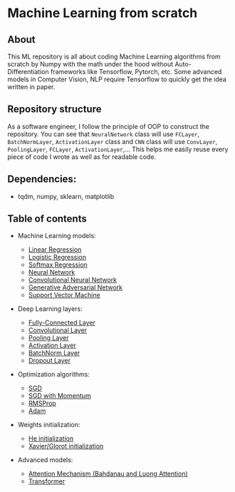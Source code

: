# Machine Learning from scratch

## About
This ML repository is all about coding Machine Learning algorithms from scratch by Numpy with the math under the hood without Auto-Differentiation frameworks like Tensorflow, Pytorch, etc. Some advanced models in Computer Vision, NLP require Tensorflow to quickly get the idea written in paper.

## Repository structure
As a software engineer, I follow the principle of OOP to construct the repository. You can see that `NeuralNetwork` class will use `FCLayer`, `BatchNormLayer`, `ActivationLayer` class and `CNN` class will use `ConvLayer`, `PoolingLayer`, `FCLayer`, `ActivationLayer`,... This helps me easily reuse every piece of code I wrote as well as for readable code. 

## Dependencies: 
- tqdm, numpy, sklearn, matplotlib

## Table of contents
- Machine Learning models:
  * [Linear Regression](https://github.com/giangtranml/ml-from-scratch/blob/master/linear_regression/linear_regression.py)
  * [Logistic Regression](https://github.com/giangtranml/ml-from-scratch/blob/master/logistic_regression/logistic_regression.py)
  * [Softmax Regression](https://github.com/giangtranml/ml-from-scratch/blob/master/softmax_regression/softmax_regression.py)
  * [Neural Network](https://github.com/giangtranml/ml-from-scratch/blob/master/neural_network/neural_network.py)
  * [Convolutional Neural Network](https://github.com/giangtranml/ml-from-scratch/blob/master/convolutional_neural_network/convolutional_neural_network.py)
  * [Generative Adversarial Network](https://github.com/giangtranml/ml-from-scratch/blob/master/gan/gan.py)
  * [Support Vector Machine](https://github.com/giangtranml/ml-from-scratch/blob/master/svm/svm.py)
  
- Deep Learning layers:
  * [Fully-Connected Layer](https://github.com/giangtranml/ml-from-scratch/blob/master/nn_components/layers.py#L43)
  * [Convolutional Layer](https://github.com/giangtranml/ml-from-scratch/blob/master/nn_components/layers.py#L107)
  * [Pooling Layer](https://github.com/giangtranml/ml-from-scratch/blob/master/nn_components/layers.py#L245)
  * [Activation Layer](https://github.com/giangtranml/ml-from-scratch/blob/master/nn_components/layers.py#L372)
  * [BatchNorm Layer](https://github.com/giangtranml/ml-from-scratch/blob/master/nn_components/layers.py#L436)
  * [Dropout Layer](https://github.com/giangtranml/ml-from-scratch/blob/master/nn_components/layers.py#L407)
  
- Optimization algorithms:
  * [SGD](https://github.com/giangtranml/ml-from-scratch/blob/master/optimizations_algorithms/optimizers.py#L16)
  * [SGD with Momentum](https://github.com/giangtranml/ml-from-scratch/blob/master/optimizations_algorithms/optimizers.py#L24)
  * [RMSProp](https://github.com/giangtranml/ml-from-scratch/blob/master/optimizations_algorithms/optimizers.py#L37)
  * [Adam](https://github.com/giangtranml/ml-from-scratch/blob/master/optimizations_algorithms/optimizers.py#L51)
- Weights initialization:
  * [He initialization](https://github.com/giangtranml/ml-from-scratch/blob/master/nn_components/initializers.py#L3)
  * [Xavier/Glorot initialization](https://github.com/giangtranml/ml-from-scratch/blob/master/nn_components/initializers.py#L24)
- Advanced models:
  * [Attention Mechanism (Bahdanau and Luong Attention)](https://github.com/giangtranml/ml-from-scratch/blob/master/attention_mechanism/Attention_Mechanism.ipynb)
  * [Transformer](https://github.com/giangtranml/ml-from-scratch/blob/master/transformer/Transformer_Pytorch.ipynb)
